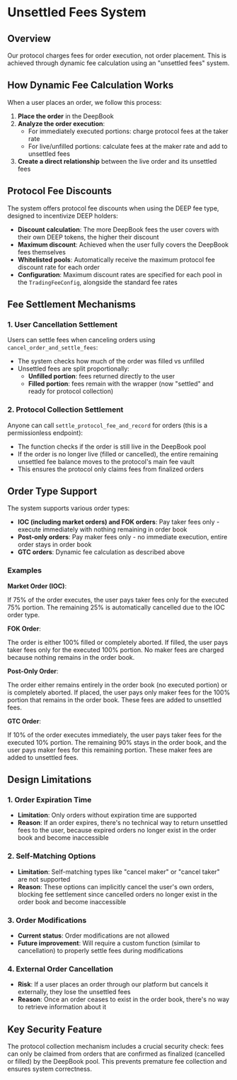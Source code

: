# Unsettled Fees System

## Overview

Our protocol charges fees for order execution, not order placement. This is achieved through dynamic fee calculation using an "unsettled fees" system.

## How Dynamic Fee Calculation Works

When a user places an order, we follow this process:

1. **Place the order** in the DeepBook
2. **Analyze the order execution**:
   - For immediately executed portions: charge protocol fees at the taker rate
   - For live/unfilled portions: calculate fees at the maker rate and add to unsettled fees
3. **Create a direct relationship** between the live order and its unsettled fees

## Protocol Fee Discounts

The system offers protocol fee discounts when using the DEEP fee type, designed to incentivize DEEP holders:

- **Discount calculation**: The more DeepBook fees the user covers with their own DEEP tokens, the higher their discount
- **Maximum discount**: Achieved when the user fully covers the DeepBook fees themselves
- **Whitelisted pools**: Automatically receive the maximum protocol fee discount rate for each order
- **Configuration**: Maximum discount rates are specified for each pool in the `TradingFeeConfig`, alongside the standard fee rates

## Fee Settlement Mechanisms

### 1. User Cancellation Settlement

Users can settle fees when canceling orders using `cancel_order_and_settle_fees`:

- The system checks how much of the order was filled vs unfilled
- Unsettled fees are split proportionally:
  - **Unfilled portion**: fees returned directly to the user
  - **Filled portion**: fees remain with the wrapper (now "settled" and ready for protocol collection)

### 2. Protocol Collection Settlement

Anyone can call `settle_protocol_fee_and_record` for orders (this is a permissionless endpoint):

- The function checks if the order is still live in the DeepBook pool
- If the order is no longer live (filled or cancelled), the entire remaining unsettled fee balance moves to the protocol's main fee vault
- This ensures the protocol only claims fees from finalized orders

## Order Type Support

The system supports various order types:

- **IOC (including market orders) and FOK orders**: Pay taker fees only - execute immediately with nothing remaining in order book
- **Post-only orders**: Pay maker fees only - no immediate execution, entire order stays in order book
- **GTC orders**: Dynamic fee calculation as described above

### Examples

**Market Order (IOC)**:

If 75% of the order executes, the user pays taker fees only for the executed 75% portion. The remaining 25% is automatically cancelled due to the IOC order type.

**FOK Order**:

The order is either 100% filled or completely aborted. If filled, the user pays taker fees only for the executed 100% portion. No maker fees are charged because nothing remains in the order book.

**Post-Only Order**:

The order either remains entirely in the order book (no executed portion) or is completely aborted. If placed, the user pays only maker fees for the 100% portion that remains in the order book. These fees are added to unsettled fees.

**GTC Order**:

If 10% of the order executes immediately, the user pays taker fees for the executed 10% portion. The remaining 90% stays in the order book, and the user pays maker fees for this remaining portion. These maker fees are added to unsettled fees.

## Design Limitations

### 1. Order Expiration Time

- **Limitation**: Only orders without expiration time are supported
- **Reason**: If an order expires, there's no technical way to return unsettled fees to the user, because expired orders no longer exist in the order book and become inaccessible

### 2. Self-Matching Options

- **Limitation**: Self-matching types like "cancel maker" or "cancel taker" are not supported
- **Reason**: These options can implicitly cancel the user's own orders, blocking fee settlement since cancelled orders no longer exist in the order book and become inaccessible

### 3. Order Modifications

- **Current status**: Order modifications are not allowed
- **Future improvement**: Will require a custom function (similar to cancellation) to properly settle fees during modifications

### 4. External Order Cancellation

- **Risk**: If a user places an order through our platform but cancels it externally, they lose the unsettled fees
- **Reason**: Once an order ceases to exist in the order book, there's no way to retrieve information about it

## Key Security Feature

The protocol collection mechanism includes a crucial security check: fees can only be claimed from orders that are confirmed as finalized (cancelled or filled) by the DeepBook pool. This prevents premature fee collection and ensures system correctness.
